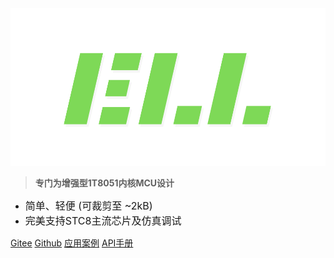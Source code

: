 <!-- _coverpage.md -->

<img src="_media/icon.svg" alt="logo" style="zoom:60%;" />

> **专门为增强型1T8051内核MCU设计**

- <font size=3>简单、轻便 (可裁剪至 ~2kB)</font>
- <font size=3>完美支持STC8主流芯片及仿真调试</font>


[Gitee](https://gitee.com/zeweni/ELL-8051-LIB)
[Github](https://github.com/zewen-i/8051-ELL-LIB)
[应用案例](zh-cn/app/app.md)
[API手册](https://8051-ell-api.vercel.app/index.html/)
